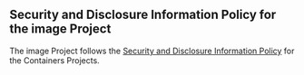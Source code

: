 ## Security and Disclosure Information Policy for the image Project

The image Project follows the [Security and Disclosure Information Policy](https://github.com/containers/common/blob/main/SECURITY.md) for the Containers Projects.
